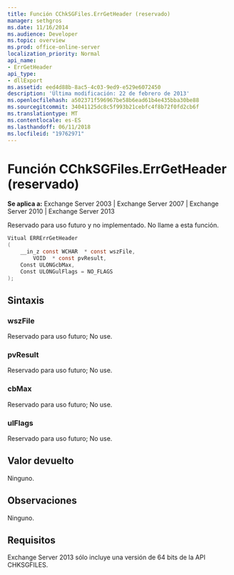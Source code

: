```yaml
---
title: Función CChkSGFiles.ErrGetHeader (reservado)
manager: sethgros
ms.date: 11/16/2014
ms.audience: Developer
ms.topic: overview
ms.prod: office-online-server
localization_priority: Normal
api_name:
- ErrGetHeader
api_type:
- dllExport
ms.assetid: eed4d88b-8ac5-4c03-9ed9-e529e6072450
description: 'Última modificación: 22 de febrero de 2013'
ms.openlocfilehash: a502371f596967be58b6ead61b4e435bba30be88
ms.sourcegitcommit: 34041125dc8c5f993b21cebfc4f8b72f0fd2cb6f
ms.translationtype: MT
ms.contentlocale: es-ES
ms.lasthandoff: 06/11/2018
ms.locfileid: "19762971"
---
```

# <a name="cchksgfileserrgetheader-function-reserved"></a>Función CChkSGFiles.ErrGetHeader (reservado)

**Se aplica a:** Exchange Server 2003 | Exchange Server 2007 | Exchange Server 2010 | Exchange Server 2013
  
Reservado para uso futuro y no implementado. No llame a esta función. 
  
```cs
Vitual ERRErrGetHeader  
(
    __in_z const WCHAR  * const wszFile,
        VOID  * const pvResult,
    Const ULONGcbMax,
    Const ULONGulFlags = NO_FLAGS
);

```

## <a name="parameters"></a>Sintaxis

### <a name="wszfile"></a>wszFile
  
Reservado para uso futuro; No use.
    
### <a name="pvresult"></a>pvResult
  
Reservado para uso futuro; No use.
    
### <a name="cbmax"></a>cbMax
  
Reservado para uso futuro; No use.
    
### <a name="ulflags"></a>ulFlags
  
Reservado para uso futuro; No use.
    
## <a name="return-value"></a>Valor devuelto

Ninguno.
  
## <a name="remarks"></a>Observaciones

Ninguno.
  
## <a name="requirements"></a>Requisitos

Exchange Server 2013 sólo incluye una versión de 64 bits de la API CHKSGFILES.
  

